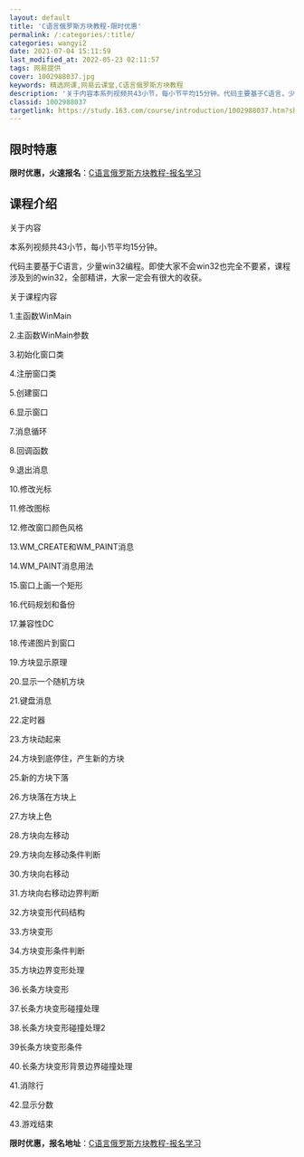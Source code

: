 ```yaml
---
layout: default
title: 'C语言俄罗斯方块教程-限时优惠'
permalink: /:categories/:title/
categories: wangyi2
date: 2021-07-04 15:11:59
last_modified_at: 2022-05-23 02:11:57
tags: 网易提供
cover: 1002988037.jpg
keywords: 精选网课,网易云课堂,C语言俄罗斯方块教程
description: '关于内容本系列视频共43小节，每小节平均15分钟。代码主要基于C语言，少量win32编程。即使大家不会win32也完全不'
classid: 1002988037
targetlink: https://study.163.com/course/introduction/1002988037.htm?share=1&shareId=1025206652&utm_campaign=share&utm_medium=iphoneShare&utm_source=&utm_u=1025206652
---
```


## 限时特惠

**限时优惠，火速报名**：[C语言俄罗斯方块教程-报名学习](https://study.163.com/course/introduction/1002988037.htm?share=1&shareId=1025206652&utm_campaign=share&utm_medium=iphoneShare&utm_source=&utm_u=1025206652)

## 课程介绍

关于内容

本系列视频共43小节，每小节平均15分钟。

代码主要基于C语言，少量win32编程。即使大家不会win32也完全不要紧，课程涉及到的win32，全部精讲，大家一定会有很大的收获。

关于课程内容

1.主函数WinMain

2.主函数WinMain参数

3.初始化窗口类

4.注册窗口类

5.创建窗口

6.显示窗口

7.消息循环

8.回调函数

9.退出消息

10.修改光标

11.修改图标

12.修改窗口颜色风格

13.WM_CREATE和WM_PAINT消息

14.WM_PAINT消息用法

15.窗口上画一个矩形

16.代码规划和备份

17.兼容性DC

18.传递图片到窗口

19.方块显示原理

20.显示一个随机方块

21.键盘消息

22.定时器

23.方块动起来

24.方块到底停住，产生新的方块

25.新的方块下落

26.方块落在方块上

27.方块上色

28.方块向左移动

29.方块向左移动条件判断

30.方块向右移动

31.方块向右移动边界判断

32.方块变形代码结构

33.方块变形

34.方块变形条件判断

35.方块边界变形处理

36.长条方块变形

37.长条方块变形碰撞处理

38.长条方块变形碰撞处理2

39长条方块变形条件

40.长条方块变形背景边界碰撞处理

41.消除行

42.显示分数

43.游戏结束

**限时优惠，报名地址**：[C语言俄罗斯方块教程-报名学习](https://study.163.com/course/introduction/1002988037.htm?share=1&shareId=1025206652&utm_campaign=share&utm_medium=iphoneShare&utm_source=&utm_u=1025206652)

